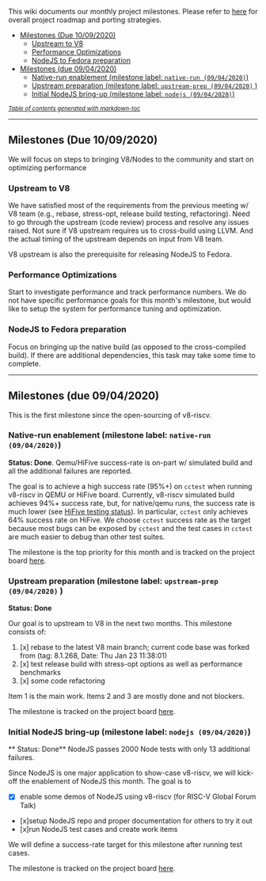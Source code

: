 This wiki documents our monthly project milestones. Please refer to [here](Project-Roadmap) for overall project roadmap and porting strategies.

- [Milestones (Due 10/09/2020)](#milestones--due-10-09-2020-)
  * [Upstream to V8](#upstream-to-v8)
  * [Performance Optimizations](#performance-optimizations)
  * [NodeJS to Fedora preparation](#nodejs-to-fedora-preparation)
- [Milestones (due 09/04/2020)](#milestones--due-09-04-2020-)
  * [Native-run enablement (milestone label: `native-run (09/04/2020)`)](#native-run-enablement--milestone-label---native-run--09-04-2020---)
  * [Upstream preparation (milestone label: `upstream-prep (09/04/2020)` )](#upstream-preparation--milestone-label---upstream-prep--09-04-2020----)
  * [Initial NodeJS bring-up (milestone label: `nodejs (09/04/2020)`)](#initial-nodejs-bring-up--milestone-label---nodejs--09-04-2020---)

<small><i><a href='http://ecotrust-canada.github.io/markdown-toc/'>Table of contents generated with markdown-toc</a></i></small>

***

## Milestones (Due 10/09/2020)

We will focus on steps to bringing V8/Nodes to the community and start on optimizing performance

### Upstream to V8

We have satisfied most of the requirements from the previous meeting w/ V8 team (e.g., rebase, stress-opt, release build testing, refactoring). Need to go through the upstream (code review) process and resolve any issues raised. Not sure if V8 upstream requires us to cross-build using LLVM. And the actual timing of the upstream depends on input from V8 team.

V8 upstream is also the prerequisite for releasing NodeJS to Fedora.

### Performance Optimizations

Start to investigate performance and track performance numbers. We do not have specific performance goals for this month's milestone, but would like to setup the system for performance tuning and optimization.

### NodeJS to Fedora preparation

Focus on bringing up the native build (as opposed to the cross-compiled build). If there are additional dependencies, this task may take some time to complete.

***

## Milestones (due 09/04/2020)

This is the first milestone since the open-sourcing of v8-riscv. 

### Native-run enablement (milestone label: `native-run (09/04/2020)`)

**Status: Done**. Qemu/HiFive success-rate is on-part w/ simulated build and all the additional failures are reported.

The goal is to achieve a high success rate (95%+) on `cctest` when running v8-riscv in QEMU or HiFive board. Currently, v8-riscv simulated build achieves 94%+ success rate, but, for native/qemu runs, the success rate is much lower (see [HiFive testing status](https://github.com/v8-riscv/v8/wiki/Testing-Status#running-on-hifive-unleashed-board)). In particular, `cctest` only achieves 64% success rate on HiFive. We choose `cctest` success rate as the target because most bugs can be exposed by `cctest` and the test cases in `cctest` are much easier to debug than other test suites.

The milestone is the top priority for this month and is tracked on the project board [here](https://github.com/v8-riscv/v8/projects/1).

### Upstream preparation (milestone label: `upstream-prep (09/04/2020)` )

**Status: Done**

Our goal is to upstream to V8 in the next two months. This milestone consists of: 
1. [x] rebase to the latest V8 main branch; current code base was forked from (tag: 8.1.268, Date: Thu Jan 23 11:38:01)
2. [x] test release build with stress-opt options as well as performance benchmarks
3. [x] some code refactoring 

Item 1 is the main work. Items 2 and 3 are mostly done and not blockers.

The milestone is tracked on the project board [here](https://github.com/v8-riscv/v8/projects/3).

### Initial NodeJS bring-up (milestone label: `nodejs (09/04/2020)`)

** Status: Done** NodeJS passes 2000 Node tests with only 13 additional failures.

Since NodeJS is one major application to show-case v8-riscv, we will kick-off the enablement of NodeJS this month. The goal is to 
- [x] enable some demos of NodeJS using v8-riscv (for RISC-V Global Forum Talk)
- [x]setup NodeJS repo and proper documentation for others to try it out
- [x]run NodeJS test cases and create work items
 
We will define a success-rate target for this milestone after running test cases. 

The milestone is tracked on the project board [here](https://github.com/v8-riscv/v8/projects/4).